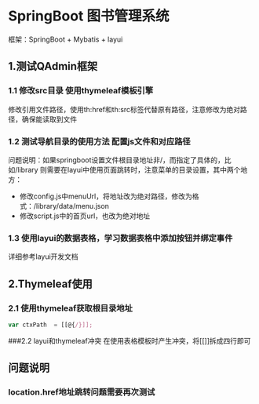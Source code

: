 # SpringBoot 图书管理系统
框架：SpringBoot + Mybatis + layui

## 1.测试QAdmin框架
### 1.1 修改src目录 使用thymeleaf模板引擎

修改引用文件路径，使用th:href和th:src标签代替原有路径，注意修改为绝对路径，确保能读取到文件

### 1.2 测试导航目录的使用方法 配置js文件和对应路径
问题说明：如果springboot设置文件根目录地址非/，而指定了具体的，比如/library
则需要在layui中使用页面跳转时，注意菜单的目录设置，其中两个地方：
* 修改config.js中menuUrl，将地址改为绝对路径，修改为格式：/library/data/menu.json
* 修改script.js中的首页url，也改为绝对地址

### 1.3 使用layui的数据表格，学习数据表格中添加按钮并绑定事件
详细参考layui开发文档

## 2.Thymeleaf使用
### 2.1 使用thymeleaf获取根目录地址

```javascript
var ctxPath  = [[@{/}]];
```

###2.2 layui和thymeleaf冲突
在使用表格模板时产生冲突，将[[]]拆成四行即可

## 问题说明
### location.href地址跳转问题需要再次测试